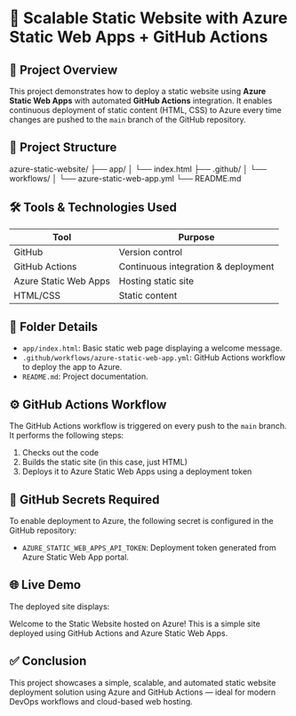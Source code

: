 # 🚀 Scalable Static Website with Azure Static Web Apps + GitHub Actions

## 📌 Project Overview

This project demonstrates how to deploy a static website using **Azure Static Web Apps** with automated **GitHub Actions** integration. It enables continuous deployment of static content (HTML, CSS) to Azure every time changes are pushed to the `main` branch of the GitHub repository.

## 📁 Project Structure

azure-static-website/ ├── app/ │ └── index.html ├── .github/ │ └── workflows/ │ └── azure-static-web-app.yml └── README.md


## 🛠️ Tools & Technologies Used

| Tool                | Purpose                          |
|---------------------|----------------------------------|
| GitHub              | Version control                  |
| GitHub Actions      | Continuous integration & deployment |
| Azure Static Web Apps | Hosting static site             |
| HTML/CSS            | Static content                   |

## 🧱 Folder Details

- `app/index.html`: Basic static web page displaying a welcome message.
- `.github/workflows/azure-static-web-app.yml`: GitHub Actions workflow to deploy the app to Azure.
- `README.md`: Project documentation.

## ⚙️ GitHub Actions Workflow

The GitHub Actions workflow is triggered on every push to the `main` branch. It performs the following steps:

1. Checks out the code
2. Builds the static site (in this case, just HTML)
3. Deploys it to Azure Static Web Apps using a deployment token

## 🔐 GitHub Secrets Required

To enable deployment to Azure, the following secret is configured in the GitHub repository:

- `AZURE_STATIC_WEB_APPS_API_TOKEN`: Deployment token generated from Azure Static Web App portal.

## 🌐 Live Demo

The deployed site displays:

Welcome to the Static Website hosted on Azure! This is a simple site deployed using GitHub Actions and Azure Static Web Apps.



## ✅ Conclusion

This project showcases a simple, scalable, and automated static website deployment solution using Azure and GitHub Actions — ideal for modern DevOps workflows and cloud-based web hosting.

